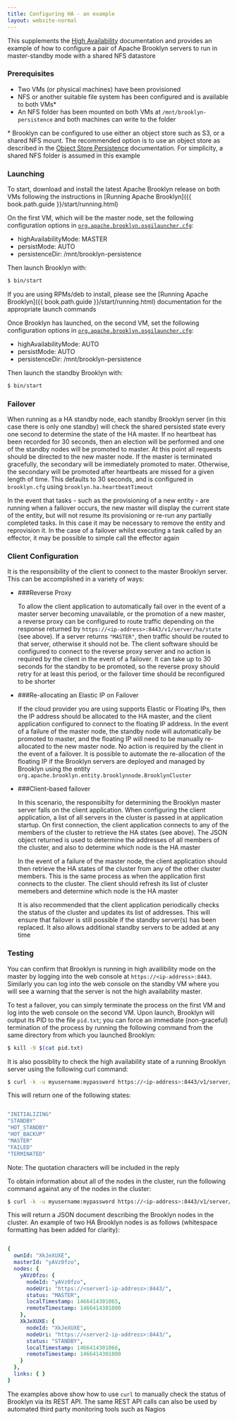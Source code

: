 ```yaml
---
title: Configuring HA - an example
layout: website-normal
---
```


This supplements the [High Availability](./) documentation
and provides an example of how to configure a pair of Apache Brooklyn servers to run in master-standby mode with a shared NFS datastore

### Prerequisites
- Two VMs (or physical machines) have been provisioned
- NFS or another suitable file system has been configured and is available to both VMs*
- An NFS folder has been mounted on both VMs at `/mnt/brooklyn-persistence` and both machines can write to the folder

\* Brooklyn can be configured to use either an object store such as S3, or a shared NFS mount. The recommended option is to use an object
store as described in the [Object Store Persistence](../persistence/#object-store-persistence) documentation. For simplicity, a shared NFS folder
is assumed in this example

### Launching
To start, download and install the latest Apache Brooklyn release on both VMs following the instructions in
[Running Apache Brooklyn]({{ book.path.guide }}/start/running.html)

On the first VM, which will be the master node, set the following configuration options in [`org.apache.brooklyn.osgilauncher.cfg`](../paths.html):

- highAvailabilityMode: MASTER
- persistMode: AUTO
- persistenceDir: /mnt/brooklyn-persistence

Then launch Brooklyn with:

```bash
$ bin/start
```

If you are using RPMs/deb to install, please see the [Running Apache Brooklyn]({{ book.path.guide }}/start/running.html) 
documentation for the appropriate launch commands

Once Brooklyn has launched, on the second VM, set the following configuration options in [`org.apache.brooklyn.osgilauncher.cfg`](../paths.html):

- highAvailabilityMode: AUTO
- persistMode: AUTO
- persistenceDir: /mnt/brooklyn-persistence

Then launch the standby Brooklyn with:

```bash
$ bin/start
```

### Failover
When running as a HA standby node, each standby Brooklyn server (in this case there is only one standby) will check the shared persisted state
every one second to determine the state of the HA master. If no heartbeat has been recorded for 30 seconds, then an election will be performed
and one of the standby nodes will be promoted to master. At this point all requests should be directed to the new master node.
If the master is terminated gracefully, the secondary will be immediately promoted to mater. Otherwise, the secondary will be promoted after 
heartbeats are missed for a given length of time. This defaults to 30 seconds, and is configured in `brooklyn.cfg` using 
`brooklyn.ha.heartbeatTimeout`

In the event that tasks - such as the provisioning of a new entity - are running when a failover occurs, the new master will display the current
state of the entity, but will not resume its provisioning or re-run any partially completed tasks. In this case it may be necessary
to remove the entity and reprovision it. In the case of a failover whilst executing a task called by an effector, it may be possible to simple
call the effector again

### Client Configuration
It is the responsibility of the client to connect to the master Brooklyn server. This can be accomplished in a variety of ways:

* ###Reverse Proxy

  To allow the client application to automatically fail over in the event of a master server becoming unavailable, or the promotion of a new master,
  a reverse proxy can be configured to route traffic depending on the response returned by `https://<ip-address>:8443/v1/server/ha/state` (see above).
  If a server returns `"MASTER"`, then traffic should be routed to that server, otherwise it should not be. The client software should be configured
  to connect to the reverse proxy server and no action is required by the client in the event of a failover. It can take up to 30 seconds for the
  standby to be promoted, so the reverse proxy should retry for at least this period, or the failover time should be reconfigured to be shorter

* ###Re-allocating an Elastic IP on Failover

  If the cloud provider you are using supports Elastic or Floating IPs, then the IP address should be allocated to the HA master, and the client
  application configured to connect to the floating IP address. In the event of a failure of the master node, the standby node will automatically
  be promoted to master, and the floating IP will need to be manually re-allocated to the new master node. No action is required by the client
  in the event of a failover. It is possible to automate the re-allocation of the floating IP if the Brooklyn servers are deployed and managed
  by Brooklyn using the entity `org.apache.brooklyn.entity.brooklynnode.BrooklynCluster`

* ###Client-based failover

  In this scenario, the responsibilty for determining the Brooklyn master server falls on the client application. When configuring the client
  application, a list of all servers in the cluster is passed in at application startup. On first connection, the client application connects to
  any of the members of the cluster to retrieve the HA states (see above). The JSON object returned is used to determine the addresses of all
  members of the cluster, and also to determine which node is the HA master

  In the event of a failure of the master node, the client application should then retrieve the HA states of the cluster from any of the other cluster
  members. This is the same process as when the application first connects to the cluster. The client should refresh its list of cluster memebers
  and determine which node is the HA master

  It is also recommended that the client application periodically checks the status of the cluster and updates its list of addresses. This will
  ensure that failover is still possible if the standby server(s) has been replaced. It also allows additional standby servers to be added at any
  time

### Testing
You can confirm that Brooklyn is running in high availibility mode on the master by logging into the web console at `https://<ip-address>:8443`.
Similarly you can log into the web console on the standby VM where you will see a warning that the server is not the high availability master.

To test a failover, you can simply terminate the process on the first VM and log into the web console on the second VM. Upon launch, Brooklyn will
output its PID to the file `pid.txt`; you can force an immediate (non-graceful) termination of the process by running the following command 
from the same directory from which you launched Brooklyn:

```bash
$ kill -9 $(cat pid.txt)
```

It is also possiblity to check the high availability state of a running Brooklyn server using the following curl command:

```bash
$ curl -k -u myusername:mypassword https://<ip-address>:8443/v1/server/ha/state
```

This will return one of the following states:

```bash

"INITIALIZING"
"STANDBY"
"HOT_STANDBY"
"HOT_BACKUP"
"MASTER"
"FAILED"
"TERMINATED"

```

Note: The quotation characters will be included in the reply

To obtain information about all of the nodes in the cluster, run the following command against any of the nodes in the cluster:

```bash
$ curl -k -u myusername:mypassword https://<ip-address>:8443/v1/server/ha/states
```

This will return a JSON document describing the Brooklyn nodes in the cluster. An example of two HA Brooklyn nodes is as follows (whitespace formatting has been
added for clarity):

```yaml

{
  ownId: "XkJeXUXE",
  masterId: "yAVz0fzo",
  nodes: {
    yAVz0fzo: {
      nodeId: "yAVz0fzo",
      nodeUri: "https://<server1-ip-address>:8443/",
      status: "MASTER",
      localTimestamp: 1466414301065,
      remoteTimestamp: 1466414301000
    },
    XkJeXUXE: {
      nodeId: "XkJeXUXE",
      nodeUri: "https://<server2-ip-address>:8443/",
      status: "STANDBY",
      localTimestamp: 1466414301066,
      remoteTimestamp: 1466414301000
    }
  },
  links: { }
}

```

The examples above show how to use `curl` to manually check the status of Brooklyn via its REST API. The same REST API calls can also be used by
automated third party monitoring tools such as Nagios 


